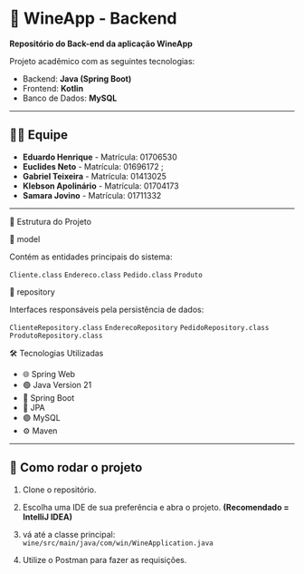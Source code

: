 # 🍷 WineApp - Backend
**Repositório do Back-end da aplicação WineApp**

Projeto acadêmico com as seguintes tecnologias:
- Backend: **Java (Spring Boot)**
- Frontend: **Kotlin**
- Banco de Dados: **MySQL**

------------------------------------------------

## 👨‍💻 Equipe

- **Eduardo Henrique** - Matrícula: 01706530  
- **Euclides Neto** - Matrícula: 01696172 ;
- **Gabriel Teixeira** - Matrícula: 01413025  
- **Klebson Apolinário** - Matrícula: 01704173  
- **Samara Jovino** - Matrícula: 01711332  

------------------------------------------------

🧩 Estrutura do Projeto

📂 model

Contém as entidades principais do sistema:

`Cliente.class`
`Endereco.class`
`Pedido.class`
`Produto`

📂 repository

Interfaces responsáveis pela persistência de dados:

`ClienteRepository.class`
`EnderecoRepository`
`PedidoRepository.class`
`ProdutoRepository.class`

🛠 Tecnologias Utilizadas
- 🌐 Spring Web
- 🟢 Java Version 21 
- 🔧 Spring Boot  
- 🔸 JPA 
- 🟣 MySQL  
- ⚙️ Maven  

------------------------------------------------

## 🚀 Como rodar o projeto

1. Clone o repositório.
2. Escolha uma IDE de sua preferência e abra o projeto. **(Recomendado = IntelliJ IDEA)**
3. vá até a classe principal:
   `wine/src/main/java/com/win/WineApplication.java`
   
5. Utilize o Postman para fazer as requisições.


